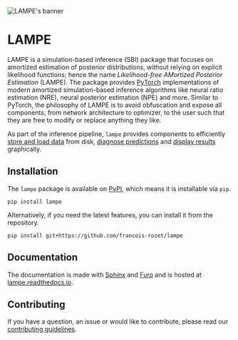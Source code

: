 ![LAMPE's banner](https://raw.githubusercontent.com/francois-rozet/lampe/master/docs/images/banner.svg)

# LAMPE

LAMPE is a simulation-based inference (SBI) package that focuses on amortized estimation of posterior distributions, without relying on explicit likelihood functions; hence the name *Likelihood-free AMortized Posterior Estimation* (LAMPE). The package provides [PyTorch](https://pytorch.org) implementations of modern amortized simulation-based inference algorithms like neural ratio estimation (NRE), neural posterior estimation (NPE) and more. Similar to PyTorch, the philosophy of LAMPE is to avoid obfuscation and expose all components, from network architecture to optimizer, to the user such that they are free to modify or replace anything they like.

As part of the inference pipeline, `lampe` provides components to efficiently [store and load data](lampe/data.py) from disk, [diagnose predictions](lampe/diagnostics.py) and [display results](lampe/plots.py) graphically.

## Installation

The `lampe` package is available on [PyPI](https://pypi.org/project/lampe), which means it is installable via `pip`.

```
pip install lampe
```

Alternatively, if you need the latest features, you can install it from the repository.

```
pip install git+https://github.com/francois-rozet/lampe
```

## Documentation

The documentation is made with [Sphinx](https://www.sphinx-doc.org) and [Furo](https://github.com/pradyunsg/furo) and is hosted at [lampe.readthedocs.io](https://lampe.readthedocs.io).

## Contributing

If you have a question, an issue or would like to contribute, please read our [contributing guidelines](https://github.com/francois-rozet/lampe/blob/master/CONTRIBUTING.md).
